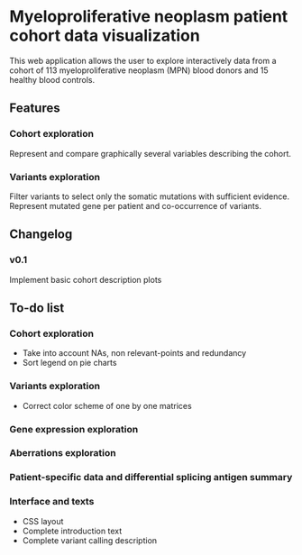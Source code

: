 # Myeloproliferative neoplasm patient cohort data visualization

This web application allows the user to explore interactively data from a cohort of 113 myeloproliferative neoplasm (MPN) blood donors and 15 healthy blood controls.


## Features

### Cohort exploration

Represent and compare graphically several variables describing the cohort.

### Variants exploration

Filter variants to select only the somatic mutations with sufficient evidence. Represent mutated gene per patient and co-occurrence of variants.


## Changelog

### v0.1

Implement basic cohort description plots


## To-do list

### Cohort exploration

* Take into account NAs, non relevant-points and redundancy
* Sort legend on pie charts

### Variants exploration

* Correct color scheme of one by one matrices

### Gene expression exploration

### Aberrations exploration

### Patient-specific data and differential splicing antigen summary

### Interface and texts

* CSS layout
* Complete introduction text
* Complete variant calling description
